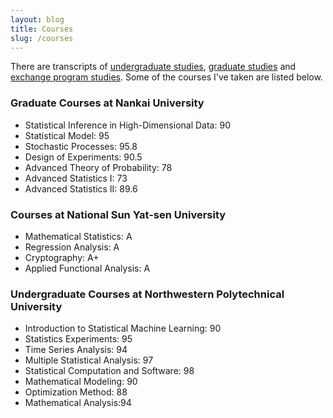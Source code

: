 ```yaml
---
layout: blog
title: Courses
slug: /courses
---
```


<p> There are transcripts of <a href = 'https://maipdf.com/est/d16513841878@pdf'>undergraduate studies</a>, <a href = 'https://maipdf.com/est/d13580843472@pdf'>graduate studies</a> and <a href = 'https://maipdf.com/est/d11637857497@pdf'>exchange program studies</a>. Some of the courses I've taken are listed below. </p>

<h3>Graduate Courses at Nankai University </h3>
<p>
  <ul>
  <li>Statistical Inference in High-Dimensional Data: 90</li>
  <li>Statistical Model: 95</li>
  <li>Stochastic Processes: 95.8</li>
  <li>Design of Experiments: 90.5</li>
  <li>Advanced Theory of Probability: 78</li>  
  <li>Advanced Statistics I: 73</li>   
  <li>Advanced Statistics II: 89.6</li>   
  </ul>
</p>  


<h3> Courses at National Sun Yat-sen University </h3>
<p>
  <ul>
  <li>Mathematical Statistics: A</li>
  <li>Regression Analysis: A</li>
  <li>Cryptography: A+</li>
  <li>Applied Functional Analysis: A</li>
 
  </ul>
</p>


<h3>Undergraduate Courses at Northwestern Polytechnical University </h3>
<p>
  <ul>
  <li>Introduction to Statistical Machine Learning: 90</li>     
  <li>Statistics Experiments: 95</li>
  <li>Time Series Analysis: 94</li>
  <li>Multiple Statistical Analysis: 97</li>
  <li>Statistical Computation and Software: 98</li>
  <li>Mathematical Modeling: 90</li>  
  <li>Optimization Method: 88</li>   
  <li>Mathematical Analysis:94</li>  
  </ul>
</p>  

<br />
